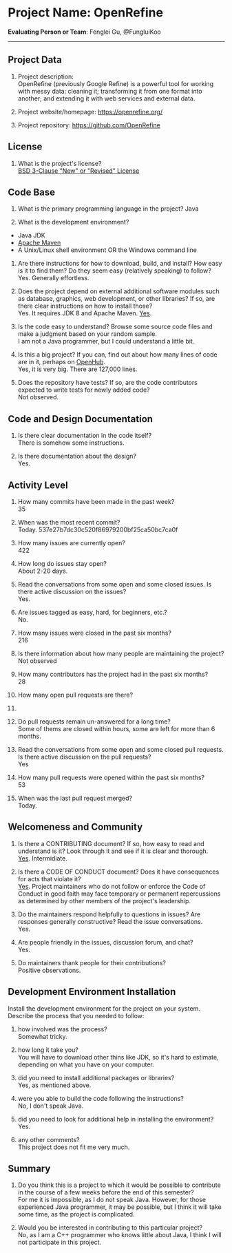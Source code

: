 # Project Name:  OpenRefine   



**Evaluating Person or Team**:
Fenglei Gu, @FungluiKoo

---

## Project Data

1. Project description: <br>
OpenRefine (previously Google Refine) is a powerful tool for working with messy data: cleaning it; transforming it from one format into another; and extending it with web services and external data.

1. Project website/homepage:
https://openrefine.org/

1. Project repository:
https://github.com/OpenRefine


## License

1. What is the project's license? <br>
[BSD 3-Clause "New" or "Revised" License](https://github.com/OpenRefine/OpenRefine/blob/master/LICENSE.txt)


## Code Base


1. What is the primary programming language in the project?
Java

1. What is the development environment? <br>
- Java JDK
- [Apache Maven](https://maven.apache.org)
- A Unix/Linux shell environment OR the Windows command line

1. Are there instructions for how to download, build, and install? How easy is it
to find them? Do they seem easy (relatively speaking) to follow? <br>
Yes. Generally effortless.

1. Does the project depend on external additional software modules such as
database,  graphics, web development, or other libraries? If so, are there clear instructions on how to install those? <br>
Yes. It requires JDK 8 and Apache Maven. [Yes](https://github.com/OpenRefine/OpenRefine/wiki/Building-OpenRefine-From-Source).

1. Is the code easy to understand? Browse some source code files and make
a judgment based on your random sample. <br>
I am not a Java programmer, but I could understand a little bit.

1. Is this a big project? If you can, find out about how many lines of code
are in it, perhaps on [OpenHub](https://www.openhub.net/). <br>
Yes, it is very big. There are 127,000 lines.

1. Does the repository have tests? If so, are the code contributors expected to write tests for newly added code? <br>
Not observed. 


## Code and Design Documentation
1. Is there clear documentation in the code itself? <br>
There is somehow some instructions.

1. Is there documentation about the design?  <br>
Yes.

## Activity Level

1. How many commits have been made in the past week? <br>
35

1. When was the most recent commit? <br>
Today. 537e27b7dc30c520f86979200bf25ca50bc7ca0f

1. How many issues are currently open? <br>
422

1. How long do issues stay open? <br>
About 2-20 days.

1. Read the conversations from some open and some closed issues. Is there active discussion on the issues? <br>
Yes.

1. Are issues tagged as easy, hard, for beginners, etc.? <br>
No.

1. How many issues were closed in the past six months? <br>
216

1. Is there information about how many people are maintaining the project? <br>
Not observed

1. How many contributors has the project had in the past six months? <br>
28

1. How many open pull requests are there? <br>
13.

1. Do pull requests remain un-answered for a long time? <br>
Some of thems are closed within hours, some are left for more than 6 months.

1. Read the conversations from some open and some closed pull requests.  Is there active discussion on the pull requests? <br>
Yes

1. How many pull requests were opened within the past six months? <br>
53

1. When was the last  pull request  merged? <br>
Today.

## Welcomeness and Community

1. Is there a CONTRIBUTING document? If so, how easy to read and understand is it?
Look through it and see if it is clear and thorough. <br>
[Yes](https://github.com/OpenRefine/OpenRefine/blob/master/CONTRIBUTING.md). Intermidiate.

1. Is there a CODE OF CONDUCT document? Does it have consequences for acts that
violate it? <br>
[Yes](https://github.com/OpenRefine/OpenRefine/blob/master/CODE_OF_CONDUCT.md). Project maintainers who do not follow or enforce the Code of Conduct in good faith may face temporary or permanent repercussions as determined by other members of the project's leadership.

1. Do the maintainers respond helpfully to questions in issues?
Are responses generally constructive? Read the issue conversations. <br>
Yes.

1. Are people friendly in the issues, discussion forum, and chat? <br>
Yes.

1. Do maintainers thank people for their contributions? <br>
Positive observations.

## Development Environment Installation

Install the development environment for the project on your system.
Describe the process that you needed to follow:

1. how involved was the process? <br>
Somewhat tricky.

1. how long it take you? <br>
You will have to download other thins like JDK, so it's hard to estimate, depending on what you have on your computer.

1. did you need to install additional packages or libraries? <br>
Yes, as mentioned above.

1. were you able to build the code following the instructions? <br>
No, I don't speak Java.

1. did you need to look for additional help in installing the environment? <br>
Yes.

1. any other comments? <br>
This project does not fit me very much.



## Summary
1. Do you think  this is a project to which it would be possible to contribute
in the course of a few weeks before the end of this semester? <br>
For me it is impossible, as I do not speak Java. However, for those experienced Java programmer, it may be possible, but I think it will take some time, as the project is complicated.

1. Would you be interested in contributing to this particular project? <br>
No, as I am a C++ programmer who knows little about Java, I think I will not participate in this project.
